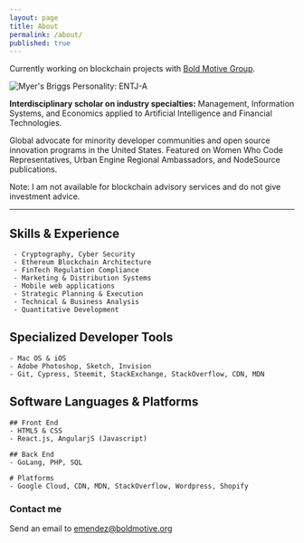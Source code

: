```yaml
---
layout: page
title: About
permalink: /about/
published: true
---
```


Currently working on blockchain projects with [Bold Motive Group](https://www.github.com/boldmotive).

![Myer's Briggs Personality: ENTJ-A]({{site.baseurl}}/images/protag-full-profile.png)

**Interdisciplinary scholar on industry specialties:** 
Management, Information Systems, and Economics applied to Artificial Intelligence and Financial Technologies. 

Global advocate for minority developer communities and open source innovation programs in the United States. Featured on Women Who Code Representatives, Urban Engine Regional Ambassadors, and NodeSource publications.

Note: I am not available for blockchain advisory services and do not give investment advice.

-----

## Skills & Experience
     - Cryptography, Cyber Security
     - Ethereum Blockchain Architecture
     - FinTech Regulation Compliance
     - Marketing & Distribution Systems
     - Mobile web applications
     - Strategic Planning & Execution
     - Technical & Business Analysis
     - Quantitative Development
     
## Specialized Developer Tools
	- Mac OS & iOS
	- Adobe Photoshop, Sketch, Invision
	- Git, Cypress, Steemit, StackExchange, StackOverflow, CDN, MDN

## Software Languages & Platforms
    
    ## Front End
    - HTML5 & CSS
    - React.js, AngularjS (Javascript)
    
    ## Back End
    - GoLang, PHP, SQL
    
    # Platforms
    - Google Cloud, CDN, MDN, StackOverflow, Wordpress, Shopify

### Contact me

Send an email to [emendez@boldmotive.org](mailto:emendez@boldmotive.org)
